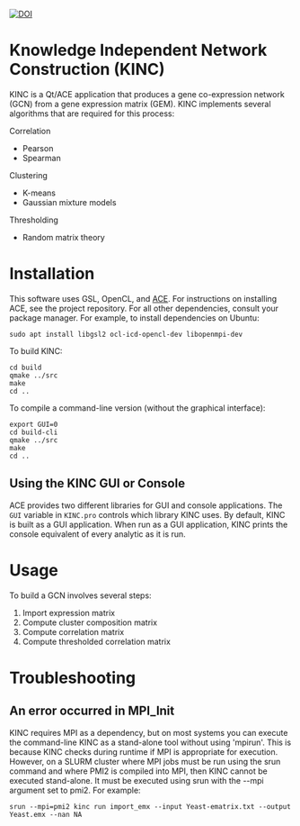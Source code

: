 [![DOI](https://zenodo.org/badge/71836133.svg)](https://zenodo.org/badge/latestdoi/71836133)

# Knowledge Independent Network Construction (KINC)

KINC is a Qt/ACE application that produces a gene co-expression network (GCN) from a gene expression matrix (GEM). KINC implements several algorithms that are required for this process:

Correlation
- Pearson
- Spearman

Clustering
- K-means
- Gaussian mixture models

Thresholding
- Random matrix theory

# Installation

This software uses GSL, OpenCL, and [ACE](https://github.com/SystemsGenetics/ACE). For instructions on installing ACE, see the project repository. For all other dependencies, consult your package manager. For example, to install dependencies on Ubuntu:
```
sudo apt install libgsl2 ocl-icd-opencl-dev libopenmpi-dev
```

To build KINC:
```
cd build
qmake ../src
make
cd ..
```
To compile a command-line version (without the graphical interface):
```
export GUI=0
cd build-cli
qmake ../src
make
cd ..
```

## Using the KINC GUI or Console

ACE provides two different libraries for GUI and console applications. The `GUI` variable in `KINC.pro` controls which library KINC uses. By default, KINC is built as a GUI application. When run as a GUI application, KINC prints the console equivalent of every analytic as it is run.

# Usage

To build a GCN involves several steps:

1. Import expression matrix
2. Compute cluster composition matrix
3. Compute correlation matrix
4. Compute thresholded correlation matrix

# Troubleshooting
## An error occurred in MPI_Init
KINC requires MPI as a dependency, but on most systems you can execute the command-line KINC as a stand-alone tool without using 'mpirun'.  This is because KINC checks during runtime if MPI is appropriate for execution. However, on a SLURM cluster where MPI jobs must be run using the srun command and where PMI2 is compiled into MPI, then KINC cannot be executed stand-alone.  It must be executed using srun with the --mpi argument set to pmi2.  For example:

```
srun --mpi=pmi2 kinc run import_emx --input Yeast-ematrix.txt --output Yeast.emx --nan NA
```

